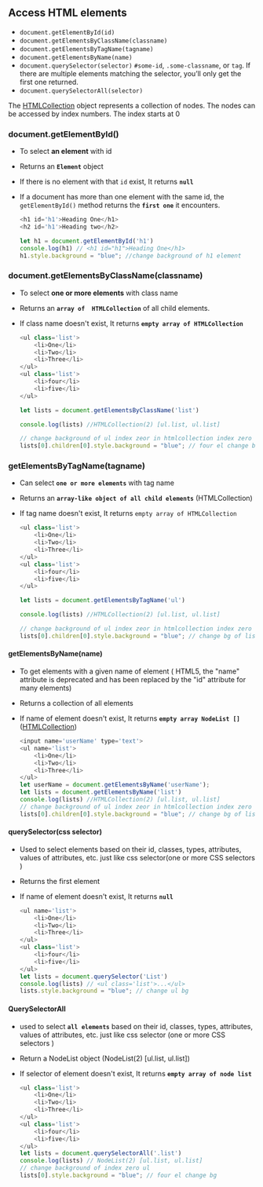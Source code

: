 ## Access HTML elements

- `document.getElementById(id)`
- `document.getElementsByClassName(classname)`
- `document.getElementsByTagName(tagname)`
- `document.getElementsByName(name)`
- `document.querySelector(selector)` `#some-id`, `.some-classname`, or `tag`. If there are multiple elements matching the selector, you’ll only get the first one returned.
- `document.querySelectorAll(selector)`

The [HTMLCollection](https://www.w3schools.com/jsref/dom_obj_htmlcollection.asp) object represents a collection of nodes. The nodes can be accessed by index numbers. The index starts at 0





### document.getElementById()

-  To select **an element** with id 

- Returns an **`Element`** object 

- If there is no element with that `id` exist, It returns **`null`**

- If a document has more than one element with the same id, the `getElementById()` method returns the **`first one`** it encounters.

  ```js
  <h1 id='h1'>Heading One</h1>
  <h2 id='h1'>Heading two</h2>
  
  let h1 = document.getElementById('h1')
  console.log(h1) // <h1 id="h1">Heading One</h1>
  h1.style.background = "blue"; //change background of h1 element
  ```





### document.getElementsByClassName(classname)

-  To select   **one or more elements**  with class name 

- Returns an **`array of  HTMLCollection`** of all child elements.

- If class name doesn't exist, It returns **`empty array of HTMLCollection `**

  ```js
  <ul class='list'>
      <li>One</li>
      <li>Two</li>
      <li>Three</li>
  </ul>
  <ul class='list'>
      <li>four</li>
      <li>five</li>
  </ul>
  
  let lists = document.getElementsByClassName('list')
  
  console.log(lists) //HTMLCollection(2) [ul.list, ul.list]
  
  // change background of ul index zeor in htmlcollection index zero
  lists[0].children[0].style.background = "blue"; // four el change bg
  ```





### getElementsByTagName(tagname)

-  Can select  **`one or more elements`** with tag name 

- Returns an **``array-like object of all child elements``** (HTMLCollection)

- If tag name doesn't exist, It returns `empty array of HTMLCollection `

  ```js
  <ul class='list'>
      <li>One</li>
      <li>Two</li>
      <li>Three</li>
  </ul>
  <ul class='list'>
      <li>four</li>
      <li>five</li>
  </ul>
  
  let lists = document.getElementsByTagName('ul')
  
  console.log(lists) //HTMLCollection(2) [ul.list, ul.list]
  
  // change background of ul index zeor in htmlcollection index zero
  lists[0].children[0].style.background = "blue"; // change bg of list one el 
  ```





#### getElementsByName(name)

-  To get elements with a given name of element ( HTML5, the "name" attribute is deprecated and has been replaced by the "id" attribute for many elements)

- Returns a collection of all elements

- If  name of element doesn't exist, It returns **`empty array NodeList [] `**([HTMLCollection](https://www.w3schools.com/jsref/dom_obj_htmlcollection.asp))

  ```js
  <input name='userName' type='text'>
  <ul name='list'>
      <li>One</li>
      <li>Two</li>
      <li>Three</li>
  </ul>
  let userName = document.getElementsByName('userName');
  let lists = document.getElementsByName('list')
  console.log(lists) //HTMLCollection(2) [ul.list, ul.list]
  // change background of ul index zeor in htmlcollection index zero
  lists[0].children[0].style.background = "blue"; // change bg of list one el 
  ```





#### querySelector(css selector)

-  Used to select elements based on their id, classes, types, attributes, values of attributes, etc.  just like css selector(one or more CSS selectors )

- Returns the first element 

- If  name of element doesn't exist, It returns **``null``**

  ```js
  <ul name='list'>
      <li>One</li>
      <li>Two</li>
      <li>Three</li>
  </ul>
  <ul class='list'>
      <li>four</li>
      <li>five</li>
  </ul>
  let lists = document.querySelector('List')
  console.log(lists) // <ul class='list'>...</ul>
  lists.style.background = "blue"; // change ul bg
  ```





#### QuerySelectorAll

- used to select **``all elements``**  based on their id, classes, types, attributes, values of attributes, etc. just like css selector (one or more CSS selectors )

- Return a NodeList object (NodeList(2) [ul.list, ul.list])

- If  selector of element doesn't exist, It returns **``empty array of node list``**

  ```js
  <ul class='list'>
      <li>One</li>
      <li>Two</li>
      <li>Three</li>
  </ul>
  <ul class='list'>
      <li>four</li>
      <li>five</li>
  </ul>
  let lists = document.querySelectorAll('.list')
  console.log(lists) // NodeList(2) [ul.list, ul.list]
  // change background of index zero ul
  lists[0].style.background = "blue"; // four el change bg
  ```

  